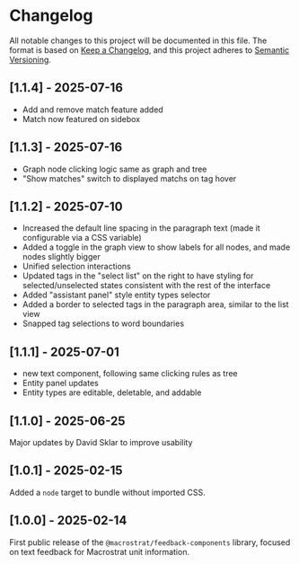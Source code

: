 # Changelog

All notable changes to this project will be documented in this file. The format
is based on [Keep a Changelog](https://keepachangelog.com/en/1.0.0/), and this
project adheres to [Semantic Versioning](https://semver.org/spec/v2.0.0.html).

## [1.1.4] - 2025-07-16

- Add and remove match feature added
- Match now featured on sidebox

## [1.1.3] - 2025-07-16

- Graph node clicking logic same as graph and tree
- "Show matches" switch to displayed matchs on tag hover

## [1.1.2] - 2025-07-10

- Increased the default line spacing in the paragraph text (made it configurable
  via a CSS variable)
- Added a toggle in the graph view to show labels for all nodes, and made nodes
  slightly bigger
- Unified selection interactions
- Updated tags in the "select list" on the right to have styling for
  selected/unselected states consistent with the rest of the interface
- Added "assistant panel" style entity types selector
- Added a border to selected tags in the paragraph area, similar to the list
  view
- Snapped tag selections to word boundaries

## [1.1.1] - 2025-07-01

- new text component, following same clicking rules as tree
- Entity panel updates
- Entity types are editable, deletable, and addable

## [1.1.0] - 2025-06-25

Major updates by David Sklar to improve usability

## [1.0.1] - 2025-02-15

Added a `node` target to bundle without imported CSS.

## [1.0.0] - 2025-02-14

First public release of the `@macrostrat/feedback-components` library, focused
on text feedback for Macrostrat unit information.
